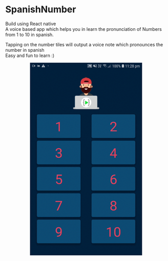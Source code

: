 # SpanishNumber

Build using React native</br>
A voice based app which helps you in learn the pronunciation of Numbers from 1 to 10 in spanish. 

Tapping on the number tiles will output a voice note which pronounces the number in spanish </br>
Easy and fun to learn :)

<p align="center">
  <img src="app-screenshots/1.gif" width="350" height="600"/>
</p>
